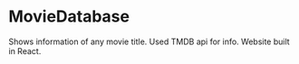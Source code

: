 # MovieDatabase
Shows information of any movie title. Used TMDB api for info. Website built in React. 
